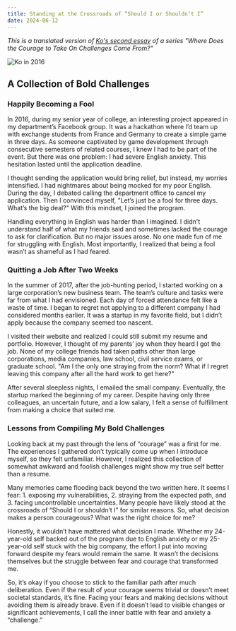 ```yaml
---
title: Standing at the Crossroads of “Should I or Shouldn’t I”
date: 2024-06-12
---
```

*This is a translated version of [Ko's second essay](https://jagunbae.com/courage-2/) of a series "Where Does the Courage to Take On Challenges Come From?"*

![Ko in 2016](https://jagunbae.com/content/images/size/w2000/2024/04/IMG_1182_Original.webp)

## A Collection of Bold Challenges

### Happily Becoming a Fool

In 2016, during my senior year of college, an interesting project appeared in my department’s Facebook group. It was a hackathon where I’d team up with exchange students from France and Germany to create a simple game in three days. As someone captivated by game development through consecutive semesters of related courses, I knew I had to be part of the event. But there was one problem: I had severe English anxiety. This hesitation lasted until the application deadline.

I thought sending the application would bring relief, but instead, my worries intensified. I had nightmares about being mocked for my poor English. During the day, I debated calling the department office to cancel my application. Then I convinced myself, "Let’s just be a fool for three days. What’s the big deal?" With this mindset, I joined the program.

Handling everything in English was harder than I imagined. I didn't understand half of what my friends said and sometimes lacked the courage to ask for clarification. But no major issues arose. No one made fun of me for struggling with English. Most importantly, I realized that being a fool wasn’t as shameful as I had feared.

### Quitting a Job After Two Weeks

In the summer of 2017, after the job-hunting period, I started working on a large corporation’s new business team. The team’s culture and tasks were far from what I had envisioned. Each day of forced attendance felt like a waste of time. I began to regret not applying to a different company I had considered months earlier. It was a startup in my favorite field, but I didn’t apply because the company seemed too nascent.

I visited their website and realized I could still submit my resume and portfolio. However, I thought of my parents’ joy when they heard I got the job. None of my college friends had taken paths other than large corporations, media companies, law school, civil service exams, or graduate school. "Am I the only one straying from the norm? What if I regret leaving this company after all the hard work to get here?"

After several sleepless nights, I emailed the small company. Eventually, the startup marked the beginning of my career. Despite having only three colleagues, an uncertain future, and a low salary, I felt a sense of fulfillment from making a choice that suited me.

### Lessons from Compiling My Bold Challenges

Looking back at my past through the lens of “courage” was a first for me. The experiences I gathered don’t typically come up when I introduce myself, so they felt unfamiliar. However, I realized this collection of somewhat awkward and foolish challenges might show my true self better than a resume.

Many memories came flooding back beyond the two written here. It seems I fear: 1. exposing my vulnerabilities, 2. straying from the expected path, and 3. facing uncontrollable uncertainties. Many people have likely stood at the crossroads of “Should I or shouldn’t I” for similar reasons. So, what decision makes a person courageous? What was the right choice for me?

Honestly, it wouldn’t have mattered what decision I made. Whether my 24-year-old self backed out of the program due to English anxiety or my 25-year-old self stuck with the big company, the effort I put into moving forward despite my fears would remain the same. It wasn’t the decisions themselves but the struggle between fear and courage that transformed me.

So, it’s okay if you choose to stick to the familiar path after much deliberation. Even if the result of your courage seems trivial or doesn’t meet societal standards, it’s fine. Facing your fears and making decisions without avoiding them is already brave. Even if it doesn’t lead to visible changes or significant achievements, I call the inner battle with fear and anxiety a “challenge.”